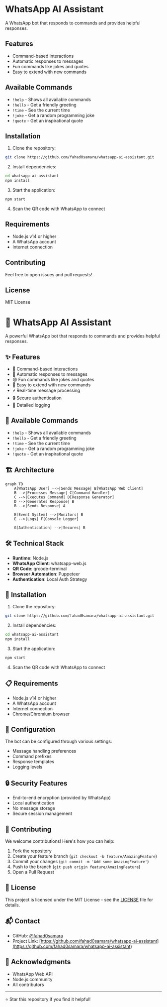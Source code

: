 # WhatsApp AI Assistant

A WhatsApp bot that responds to commands and provides helpful responses.

## Features

- Command-based interactions
- Automatic responses to messages
- Fun commands like jokes and quotes
- Easy to extend with new commands

## Available Commands

- `!help` - Shows all available commands
- `!hello` - Get a friendly greeting
- `!time` - See the current time
- `!joke` - Get a random programming joke
- `!quote` - Get an inspirational quote

## Installation

1. Clone the repository:
```bash
git clone https://github.com/fahad0samara/whatsapp-ai-assistant.git
```

2. Install dependencies:
```bash
cd whatsapp-ai-assistant
npm install
```

3. Start the application:
```bash
npm start
```

4. Scan the QR code with WhatsApp to connect

## Requirements

- Node.js v14 or higher
- A WhatsApp account
- Internet connection

## Contributing

Feel free to open issues and pull requests!

## License

MIT License

# 🤖 WhatsApp AI Assistant

A powerful WhatsApp bot that responds to commands and provides helpful responses.

## ✨ Features

- 📱 Command-based interactions
- 🤖 Automatic responses to messages
- 😄 Fun commands like jokes and quotes
- 🔧 Easy to extend with new commands
- ⚡ Real-time message processing
- 🔒 Secure authentication
- 📝 Detailed logging

## 🎯 Available Commands

- `!help` - Shows all available commands
- `!hello` - Get a friendly greeting
- `!time` - See the current time
- `!joke` - Get a random programming joke
- `!quote` - Get an inspirational quote

## 🏗 Architecture

```mermaid
graph TD
    A[WhatsApp User] -->|Sends Message| B[WhatsApp Web Client]
    B -->|Processes Message| C[Command Handler]
    C -->|Executes Command| D[Response Generator]
    D -->|Generates Response| B
    B -->|Sends Response| A
    
    E[Event System] -->|Monitors| B
    E -->|Logs| F[Console Logger]
    
    G[Authentication] -->|Secures| B
```

## 🛠 Technical Stack

- **Runtime**: Node.js
- **WhatsApp Client**: whatsapp-web.js
- **QR Code**: qrcode-terminal
- **Browser Automation**: Puppeteer
- **Authentication**: Local Auth Strategy

## 🚀 Installation

1. Clone the repository:
```bash
git clone https://github.com/fahad0samara/whatsapp-ai-assistant.git
```

2. Install dependencies:
```bash
cd whatsapp-ai-assistant
npm install
```

3. Start the application:
```bash
npm start
```

4. Scan the QR code with WhatsApp to connect

## 📋 Requirements

- Node.js v14 or higher
- A WhatsApp account
- Internet connection
- Chrome/Chromium browser

## 🔧 Configuration

The bot can be configured through various settings:
- Message handling preferences
- Command prefixes
- Response templates
- Logging levels

## 🔒 Security Features

- End-to-end encryption (provided by WhatsApp)
- Local authentication
- No message storage
- Secure session management

## 🤝 Contributing

We welcome contributions! Here's how you can help:

1. Fork the repository
2. Create your feature branch (`git checkout -b feature/AmazingFeature`)
3. Commit your changes (`git commit -m 'Add some AmazingFeature'`)
4. Push to the branch (`git push origin feature/AmazingFeature`)
5. Open a Pull Request

## 📝 License

This project is licensed under the MIT License - see the [LICENSE](LICENSE) file for details.

## 📬 Contact

- GitHub: [@fahad0samara](https://github.com/fahad0samara)
- Project Link: [https://github.com/fahad0samara/whatsapp-ai-assistant](https://github.com/fahad0samara/whatsapp-ai-assistant)

## 🙏 Acknowledgments

- WhatsApp Web API
- Node.js community
- All contributors

---
⭐ Star this repository if you find it helpful!
